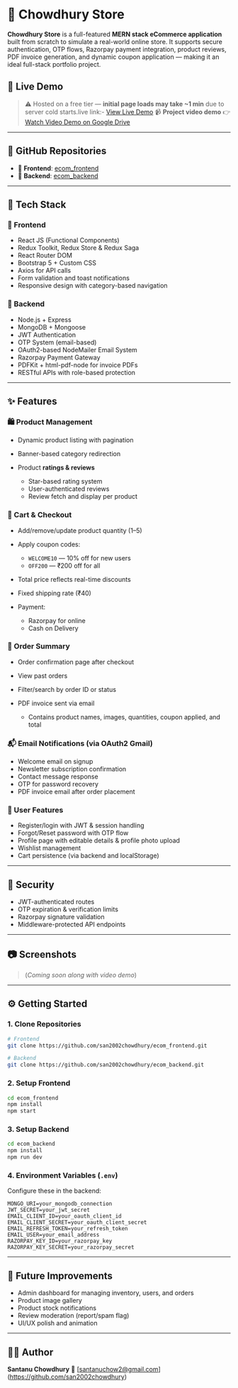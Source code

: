 # 🛒 Chowdhury Store

**Chowdhury Store** is a full-featured **MERN stack eCommerce application** built from scratch to simulate a real-world online store. It supports secure authentication, OTP flows, Razorpay payment integration, product reviews, PDF invoice generation, and dynamic coupon application — making it an ideal full-stack portfolio project.

## 🔗 Live Demo

> ⚠️ Hosted on a free tier — **initial page loads may take \~1 min** due to server cold starts.live link:- [View Live Demo](https://ecom-frontend-tswm.onrender.com)
> 📹 **Project video demo** 👉 [Watch Video Demo on Google Drive](https://drive.google.com/file/d/1u2CDecj5wm4cJVKdv5tbOwuDizhsKUuR/view?usp=drive_link)

---

## 📁 GitHub Repositories

* 🔷 **Frontend**: [ecom\_frontend](https://github.com/san2002chowdhury/ecom_frontend)
* 🔶 **Backend**: [ecom\_backend](https://github.com/san2002chowdhury/ecom_backend)

---

## 🧱 Tech Stack

### 🔹 Frontend

* React JS (Functional Components)
* Redux Toolkit, Redux Store & Redux Saga
* React Router DOM
* Bootstrap 5 + Custom CSS
* Axios for API calls
* Form validation and toast notifications
* Responsive design with category-based navigation

### 🔸 Backend

* Node.js + Express
* MongoDB + Mongoose
* JWT Authentication
* OTP System (email-based)
* OAuth2-based NodeMailer Email System
* Razorpay Payment Gateway
* PDFKit + html-pdf-node for invoice PDFs
* RESTful APIs with role-based protection

---

## ✨ Features

### 🛍️ Product Management

* Dynamic product listing with pagination
* Banner-based category redirection
* Product **ratings & reviews**

  * Star-based rating system
  * User-authenticated reviews
  * Review fetch and display per product

### 🛒 Cart & Checkout

* Add/remove/update product quantity (1–5)
* Apply coupon codes:

  * `WELCOME10` — 10% off for new users
  * `OFF200` — ₹200 off for all
* Total price reflects real-time discounts
* Fixed shipping rate (₹40)
* Payment:

  * Razorpay for online
  * Cash on Delivery

### 🧾 Order Summary

* Order confirmation page after checkout
* View past orders
* Filter/search by order ID or status
* PDF invoice sent via email

  * Contains product names, images, quantities, coupon applied, and total

### 📬 Email Notifications (via OAuth2 Gmail)

* Welcome email on signup
* Newsletter subscription confirmation
* Contact message response
* OTP for password recovery
* PDF invoice email after order placement

### 👤 User Features

* Register/login with JWT & session handling
* Forgot/Reset password with OTP flow
* Profile page with editable details & profile photo upload
* Wishlist management
* Cart persistence (via backend and localStorage)

---

## 🧪 Security

* JWT-authenticated routes
* OTP expiration & verification limits
* Razorpay signature validation
* Middleware-protected API endpoints

---

## 📷 Screenshots

> (*Coming soon along with video demo*)

---

## ⚙️ Getting Started

### 1. Clone Repositories

```bash
# Frontend
git clone https://github.com/san2002chowdhury/ecom_frontend.git

# Backend
git clone https://github.com/san2002chowdhury/ecom_backend.git
```

### 2. Setup Frontend

```bash
cd ecom_frontend
npm install
npm start
```

### 3. Setup Backend

```bash
cd ecom_backend
npm install
npm run dev
```

### 4. Environment Variables (`.env`)

Configure these in the backend:

```env
MONGO_URI=your_mongodb_connection
JWT_SECRET=your_jwt_secret
EMAIL_CLIENT_ID=your_oauth_client_id
EMAIL_CLIENT_SECRET=your_oauth_client_secret
EMAIL_REFRESH_TOKEN=your_refresh_token
EMAIL_USER=your_email_address
RAZORPAY_KEY_ID=your_razorpay_key
RAZORPAY_KEY_SECRET=your_razorpay_secret
```

---

## 🔮 Future Improvements

* Admin dashboard for managing inventory, users, and orders
* Product image gallery
* Product stock notifications
* Review moderation (report/spam flag)
* UI/UX polish and animation

---

## 👨‍💻 Author

**Santanu Chowdhury**
📧 [santanuchow2@gmail.com] (https://github.com/san2002chowdhury)


